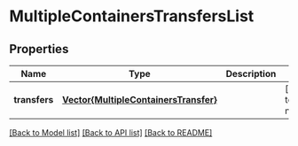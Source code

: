 # MultipleContainersTransfersList


## Properties
Name | Type | Description | Notes
------------ | ------------- | ------------- | -------------
**transfers** | [**Vector{MultipleContainersTransfer}**](MultipleContainersTransfer.md) |  | [default to nothing]


[[Back to Model list]](../README.md#models) [[Back to API list]](../README.md#api-endpoints) [[Back to README]](../README.md)


